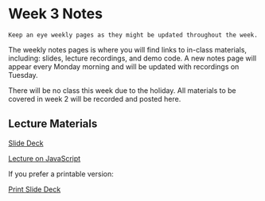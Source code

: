 Week 3 Notes
============================

```{note}
Keep an eye weekly pages as they might be updated throughout the week.
```

The weekly notes pages is where you will find links to in-class materials, including: slides, lecture recordings, and demo code. A new notes page will appear every Monday morning and will be updated with recordings on Tuesday.

There will be no class this week due to the holiday. All materials to be covered in week 2 will be recorded and posted here.

## Lecture Materials


[Slide Deck](http://inf133.markbaldw.in/slides/slides.html?file=wk3.html)

[Lecture on JavaScript](https://uci.yuja.com/V/Video?v=9527669&node=41904631&a=199678614&autoplay=1)

If you prefer a printable version:

[Print Slide Deck](http://inf133.markbaldw.in/slides/slides.html?file=wk3.html?print-pdf)
